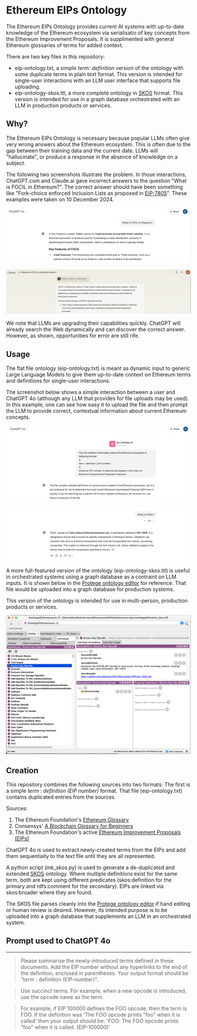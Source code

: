 Ethereum EIPs Ontology
======================

The Ethereum EIPs Ontology provides current AI systems with up-to-date knowledge of the Ethereum ecosystem via serialisatio of key concepts from the Ethereum Improvement Proposals. It is supplimented with general Ethereum glossaries of terms for added context.

There are two key files in this repository:

* eip-ontology.txt, a simple _term: definition_ version of the ontology with some duplicate terms in plain text format. This version is intended for single-user interactions with an LLM user interface that supports file uploading.
* eip-ontology-skos.ttl, a more complete ontology in [SKOS](https://en.wikipedia.org/wiki/Simple_Knowledge_Organization_System) format. This version is intended for use in a graph database orchestrated with an LLM in production products or services. 

Why?
----
The Ethereum EIPs Ontology is necessary because popular LLMs often give very wrong answers about the Ethereum ecosystem. This is often due to the gap between their training data and the current date. LLMs will "hallucinate", or produce a response in the absence of knowledge on a subject.

The following two screenshots illustrate the problem. In those interactions, ChatGPT.com and Claude.ai gave incorrect answers to the question "What is FOCIL in Ethereum?". The correct answer should have been something like "Fork-choice enforced Inclusion Lists as proposed in [EIP-7805](https://eips.ethereum.org/EIPS/eip-7805)". These examples were taken on 10 December 2024.

![Wrong answer by ChatGPT.](images/ChatGPT-wrong-answer-20241210.png?raw=true)

![Wrong answer by Claude.](images/Claude-wrong-answer-20241210.png?raw=true)

We note that LLMs are upgrading their capabilities quickly. ChatGPT will already search the Web dynamically and can discover the correct answer. However, as shown, opportunities for error are still rife.

Usage
-----
The flat file ontology (eip-ontology.txt) is meant as dynamic input to generic Large Language Models to give them up-to-date context on Ethereum terms and definitions for single-user interactions.

The screenshot below shows a simple interaction between a user and ChatGPT 4o (although any LLM that provides for file uploads may be used). In this example, one can see how easy it to upload the file and then prompt the LLM to provide correct, contextual information about current Ethereum concepts.

![Uploading the ontology to ChatGPT.](images/Upload-ontology-to-ChatGPT.png?raw=true)

![Getting the correct answer after using the ontology.](images/ChatGPT-correct-answer-20241210.png?raw=true)

A more full-featured version of the ontology (eip-ontology-skos.ttl) is useful in orchestrated systems using a graph database as a contraint on LLM inputs. It is shown below in the [Protege ontology editor](https://protege.stanford.edu) for reference. That file would be uploaded into a graph database for production systems.

This version of the ontology is intended for use in multi-person, production products or services.

![Screenshot of the ontology in Protege.](images/ontology_in_protege.png?raw=true)


Creation
--------
This repository combines the following sources into two formats: The first is a simple _term : definition (EIP number)_ format. That file (eip-ontology.txt) contains duplicated entries from the sources.

Sources:

1. The Ethereum Foundation's [Ethereum Glossary](https://ethereum.org/en/glossary/)
2. Consensys' [A Blockchain Glossary for Beginners](https://consensys.io/knowledge-base/a-blockchain-glossary-for-beginners)
3. The Ethereum Foundation's active [Ethereum Improvement Proposals (EIPs)](https://github.com/ethereum/EIPs/tree/master)

ChatGPT 4o is used to extract newly-created terms from the EIPs and add them sequentially to the text file until they are all represented.

A python script (mk_skos.py) is used to generate a de-duplicated and extended [SKOS](https://en.wikipedia.org/wiki/Simple_Knowledge_Organization_System) ontology. Where multiple definitions exist for the same term, both are kept using different predicates (skos:definition for the primary and rdfs:comment for the secondary). EIPs are linked via skos:broader where they are found.

The SKOS file parses cleanly into the [Protege ontology editor](https://protege.stanford.edu/) if hand editing or human review is desired. However, its intended purpose is to be uploaded into a graph database that supplements an LLM in an orchestrated system.

Prompt used to ChatGPT 4o
--------------------------------------

---

> Please summarise the newly-introduced terms defined in these documents. Add the EIP
> number without any hyperlinks to the end of the definition, enclosed in parentheses. Your
> output format should be "term : definition (EIP-number)".

> Use succinct terms. For example, when a new opcode is introduced, use the opcode
> name as the term.

> For example, if EIP 100000 defines the FOO opcode, then the term is FOO. If the
> definition was 'The FOO opcode prints "foo" when it is called' then your output should be:
> 'FOO: The FOO opcode prints "foo" when it is called. (EIP-100000)'
